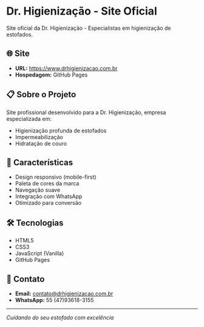 # Dr. Higienização - Site Oficial

Site oficial da Dr. Higienização - Especialistas em higienização de estofados.

## 🌐 Site
- **URL:** https://www.drhigienizacao.com.br
- **Hospedagem:** GitHub Pages

## 📋 Sobre o Projeto

Site profissional desenvolvido para a Dr. Higienização, empresa especializada em:
- Higienização profunda de estofados
- Impermeabilização
- Hidratação de couro

## 🎨 Características

- Design responsivo (mobile-first)
- Paleta de cores da marca
- Navegação suave
- Integração com WhatsApp
- Otimizado para conversão

## 🛠️ Tecnologias

- HTML5
- CSS3
- JavaScript (Vanilla)
- GitHub Pages

## 📱 Contato

- **Email:** contato@drhigienizacao.com.br
- **WhatsApp:** 55 (47)93618-3155

---

*Cuidando do seu estofado com excelência*

